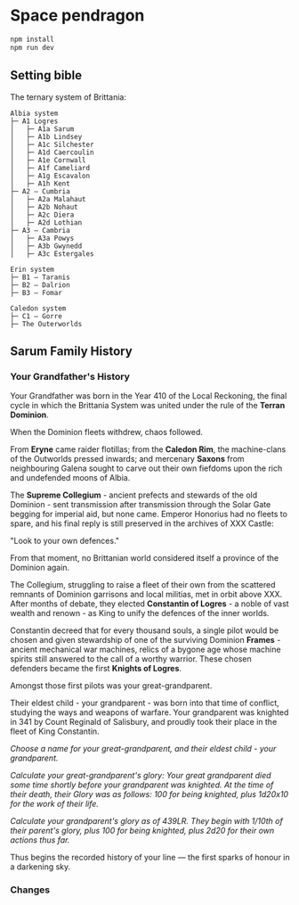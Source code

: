 # Space pendragon

```bash
npm install
npm run dev
```

## Setting bible

The ternary system of Brittania:

```text
Albia system
├─ A1 Logres
│   ├─ A1a Sarum
│   ├─ A1b Lindsey
│   ├─ A1c Silchester
│   ├─ A1d Caercoulin
│   ├─ A1e Cornwall
│   ├─ A1f Cameliard
│   ├─ A1g Escavalon
│   ├─ A1h Kent
├─ A2 – Cumbria
│   ├─ A2a Malahaut
│   ├─ A2b Nohaut
│   ├─ A2c Diera
│   ├─ A2d Lothian
├─ A3 – Cambria
│   ├─ A3a Powys
│   ├─ A3b Gwynedd
│   ├─ A3c Estergales

Erin system
├─ B1 – Taranis
├─ B2 – Dalrion
├─ B3 – Fomar

Caledon system
├─ C1 – Gorre
├─ The Outerworlds
```

## Sarum Family History

### Your Grandfather's History

Your Grandfather was born in the Year 410 of the Local Reckoning, the final cycle in which the Brittania System was united under the rule of the **Terran Dominion**.

When the Dominion fleets withdrew, chaos followed.

From **Eryne** came raider flotillas; from the **Caledon Rim**, the machine-clans of the Outworlds pressed inwards; and mercenary **Saxons** from neighbouring Galena sought to carve out their own fiefdoms upon the rich and undefended moons of Albia.

The **Supreme Collegium** - ancient prefects and stewards of the old Dominion - sent transmission after transmission through the Solar Gate begging for imperial aid, but none came. Emperor Honorius had no fleets to spare, and his final reply is still preserved in the archives of XXX Castle:

"Look to your own defences."

From that moment, no Brittanian world considered itself a province of the Dominion again.

The Collegium, struggling to raise a fleet of their own from the scattered remnants of Dominion garrisons and local militias, met in orbit above XXX. After months of debate, they elected **Constantin of Logres** - a noble of vast wealth and renown - as King to unify the defences of the inner worlds.

Constantin decreed that for every thousand souls, a single pilot would be chosen and given stewardship of one of the surviving Dominion **Frames** - ancient mechanical war machines, relics of a bygone age whose machine spirits still answered to the call of a worthy warrior. These chosen defenders became the first **Knights of Logres**.

Amongst those first pilots was your great-grandparent.

Their eldest child - your grandparent - was born into that time of conflict, studying the ways and weapons of warfare. Your grandparent was knighted in 341 by Count Reginald of Salisbury, and proudly took their place in the fleet of King Constantin.

*Choose a name for your great-grandparent, and their eldest child - your grandparent.*

*Calculate your great-grandparent's glory: Your great grandparent died some time shortly before your grandparent was knighted. At the time of their death, their Glory was as follows: 100 for being knighted, plus 1d20x10 for the work of their life.*

*Calculate your grandparent's glory as of 439LR. They begin with 1/10th of their parent's glory, plus 100 for being knighted, plus 2d20 for their own actions thus far.*

Thus begins the recorded history of your line — the first sparks of honour in a darkening sky.

### Changes

